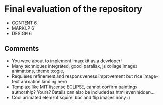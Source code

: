 # Final evaluation of the repository
- CONTENT  6
- MARKUP 6
- DESIGN 6

## Comments
- You were about to implement imagekit as a developer!
- Many techniques integrated, good: parallax, js collage images animations, theme toogle,
- Requieres refinement and responsiveness improvement but nice image-text animation landing hero
- Template like MIT liscense ECLIPSE, cannot confirm paintings authorship? Yours? Datails can also be included as html even hidden…
- Cool animated element squirel bbq and flip images irony :)
